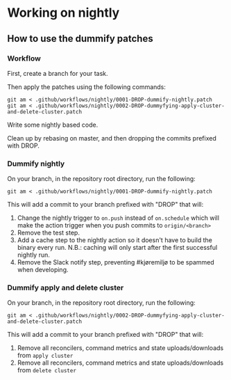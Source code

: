 # Working on nightly

## How to use the dummify patches

### Workflow

First, create a branch for your task.

Then apply the patches using the following commands:

```shell
git am < .github/workflows/nightly/0001-DROP-dummify-nightly.patch
git am < .github/workflows/nightly/0002-DROP-dummyfying-apply-cluster-and-delete-cluster.patch
```

Write some nightly based code.

Clean up by rebasing on master, and then dropping the commits prefixed with DROP.

### Dummify nightly

On your branch, in the repository root directory, run the following:

`git am < .github/workflows/nightly/0001-DROP-dummify-nightly.patch`

This will add a commit to your branch prefixed with "DROP" that will:

1. Change the nightly trigger to `on.push` instead of `on.schedule` which will make the action trigger when you push
   commits to `origin/<branch>`
2. Remove the test step.
3. Add a cache step to the nightly action so it doesn't have to build the binary every run. N.B.: caching will only
   start after the first successful nightly run.
4. Remove the Slack notify step, preventing #kjøremiljø to be spammed when developing.

### Dummify apply and delete cluster

On your branch, in the repository root directory, run the following:

`git am < .github/workflows/nightly/0002-DROP-dummyfying-apply-cluster-and-delete-cluster.patch`

This will add a commit to your branch prefixed with "DROP" that will:

1. Remove all reconcilers, command metrics and state uploads/downloads from `apply cluster`
2. Remove all reconcilers, command metrics and state uploads/downloads from `delete cluster`
